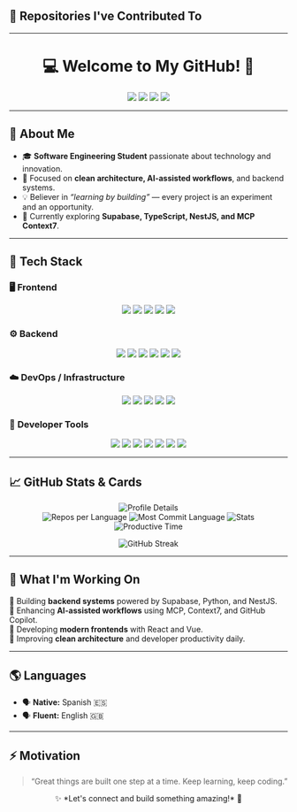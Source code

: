 ## 🧩 Repositories I've Contributed To
<!--START_CONTRIBUTIONS:readme-info-->
<!--END-CONTRIBUTIONS:readme-info-->

---

<h1 align="center">💻 Welcome to My GitHub! 🚀</h1>

<p align="center">
  <img src="https://img.shields.io/badge/Software%20Engineering%20Student-%23007ACC.svg?style=for-the-badge&logo=graduation-cap&logoColor=white">
  <img src="https://img.shields.io/badge/Open%20to%20Collaboration-%23ff69b4.svg?style=for-the-badge&logo=github&logoColor=white">
  <img src="https://img.shields.io/badge/Always%20Learning-%23f4a261.svg?style=for-the-badge&logo=python&logoColor=white">
  <img src="https://img.shields.io/badge/Vibe%20Coder-%235C2D91.svg?style=for-the-badge&logo=visualstudiocode&logoColor=white">
</p>

---

## 👋 About Me  
- 🎓 **Software Engineering Student** passionate about technology and innovation.  
- 🧠 Focused on **clean architecture, AI-assisted workflows**, and backend systems.  
- 💡 Believer in *“learning by building”* — every project is an experiment and an opportunity.  
- 🌱 Currently exploring **Supabase, TypeScript, NestJS, and MCP Context7**.  

---

## 💼 Tech Stack  

### 🖥️ **Frontend**
<p align="center">
  <img src="https://img.shields.io/badge/React-%2361DAFB.svg?style=for-the-badge&logo=react&logoColor=black">
  <img src="https://img.shields.io/badge/Vue.js-%234FC08D.svg?style=for-the-badge&logo=vue.js&logoColor=white">
  <img src="https://img.shields.io/badge/HTML-%23E34F26.svg?style=for-the-badge&logo=html5&logoColor=white">
  <img src="https://img.shields.io/badge/CSS-%231572B6.svg?style=for-the-badge&logo=css3&logoColor=white">
  <img src="https://img.shields.io/badge/TailwindCSS-%2306B6D4.svg?style=for-the-badge&logo=tailwindcss&logoColor=white">
</p>

### ⚙️ **Backend**
<p align="center">
  <img src="https://img.shields.io/badge/NestJS-%23E0234E.svg?style=for-the-badge&logo=nestjs&logoColor=white">
  <img src="https://img.shields.io/badge/GraphQL-%23E10098.svg?style=for-the-badge&logo=graphql&logoColor=white">
  <img src="https://img.shields.io/badge/Node.js-%23339933.svg?style=for-the-badge&logo=node.js&logoColor=white">
  <img src="https://img.shields.io/badge/Python-%233776AB.svg?style=for-the-badge&logo=python&logoColor=white">
  <img src="https://img.shields.io/badge/Supabase-%233FCF8E.svg?style=for-the-badge&logo=supabase&logoColor=white">
  <img src="https://img.shields.io/badge/REST%20API-%23007ACC.svg?style=for-the-badge&logo=api&logoColor=white">
</p>

### ☁️ **DevOps / Infrastructure**
<p align="center">
  <img src="https://img.shields.io/badge/Docker-%232496ED.svg?style=for-the-badge&logo=docker&logoColor=white">
  <img src="https://img.shields.io/badge/Git-%23F05032.svg?style=for-the-badge&logo=git&logoColor=white">
  <img src="https://img.shields.io/badge/GitHub-%23181717.svg?style=for-the-badge&logo=github&logoColor=white">
  <img src="https://img.shields.io/badge/GitHub%20Actions-%232671E5.svg?style=for-the-badge&logo=githubactions&logoColor=white">
  <img src="https://img.shields.io/badge/CI/CD-%23E44C30.svg?style=for-the-badge&logo=devops&logoColor=white">
</p>

### 🧰 **Developer Tools**
<p align="center">
  <img src="https://img.shields.io/badge/Visual%20Studio%20Code-%23007ACC.svg?style=for-the-badge&logo=visualstudiocode&logoColor=white">
  <img src="https://img.shields.io/badge/MCP%20Context7-%235C2D91.svg?style=for-the-badge&logo=openai&logoColor=white">
  <img src="https://img.shields.io/badge/GitHub%20Copilot-%23008B8B.svg?style=for-the-badge&logo=githubcopilot&logoColor=white">
  <img src="https://img.shields.io/badge/Postman-%23FF6C37.svg?style=for-the-badge&logo=postman&logoColor=white">
  <img src="https://img.shields.io/badge/Thunder%20Client-%232C2C2C.svg?style=for-the-badge&logo=thunderbird&logoColor=white">
  <img src="https://img.shields.io/badge/Google%20Colab-%23F9AB00.svg?style=for-the-badge&logo=googlecolab&logoColor=white">
  <img src="https://img.shields.io/badge/TypeScript-%233178C6.svg?style=for-the-badge&logo=typescript&logoColor=white">
</p>

---

## 📈 GitHub Stats & Cards  

<p align="center">
  <img src="https://github-profile-summary-cards.vercel.app/api/cards/profile-details?username=L50E02O&theme=tokyonight" alt="Profile Details">
  <br>
  <img src="https://github-profile-summary-cards.vercel.app/api/cards/repos-per-language?username=L50E02O&theme=tokyonight" alt="Repos per Language">
  <img src="https://github-profile-summary-cards.vercel.app/api/cards/most-commit-language?username=L50E02O&theme=tokyonight" alt="Most Commit Language">
  <img src="https://github-profile-summary-cards.vercel.app/api/cards/stats?username=L50E02O&theme=tokyonight" alt="Stats">
  <img src="https://github-profile-summary-cards.vercel.app/api/cards/productive-time?username=L50E02O&theme=tokyonight" alt="Productive Time">
</p>

<p align="center">
  <img src="https://github-readme-streak-stats.herokuapp.com/?user=L50E02O&theme=tokyonight&hide_border=true" alt="GitHub Streak">
</p>

---

## 📌 What I'm Working On  
🔹 Building **backend systems** powered by Supabase, Python, and NestJS.  
🔹 Enhancing **AI-assisted workflows** using MCP, Context7, and GitHub Copilot.  
🔹 Developing **modern frontends** with React and Vue.  
🔹 Improving **clean architecture** and developer productivity daily.  

---

## 🌎 Languages  
- 🗣️ **Native:** Spanish 🇪🇸  
- 🗣️ **Fluent:** English 🇬🇧  

---

## ⚡ Motivation  
> “Great things are built one step at a time. Keep learning, keep coding.”

<p align="center">
  ✨ *Let's connect and build something amazing!* 🚀  
</p>
